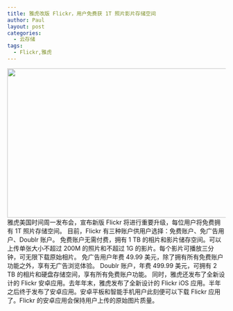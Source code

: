 ```yaml
---
title: 雅虎改版 Flickr，用户免费获 1T 照片影片存储空间
author: Paul
layout: post
categories:
  - 云存储
tags:
  - Flickr,雅虎
---  
```


<img style="display: block; margin-left: auto; margin-right: auto;" src="http://img7.chztv.com/2013-0406/flickr.png" alt="" width="705" height="344" />  
雅虎美国时间周一发布会，宣布新版 Flickr 将进行重要升级，每位用户将免费拥有 1T 照片存储空间。  
目前，Flickr 有三种账户供用户选择：免费账户、免广告用户、Doublr 账户。  
免费账户无需付费，拥有 1 TB 的相片和影片储存空间。可以上传单张大小不超过 200M 的照片和不超过 1G 的影片。每个影片可播放三分钟，可无限下载原始相片。  
免广告用户年费 49.99 美元，除了拥有所有免费账户功能之外，享有无广告浏览体验。  
Doublr 账户，年费 499.99 美元，可拥有 2 TB 的相片和硬盘存储空间，享有所有免费账户功能。  
同时，雅虎还发布了全新设计的 Flickr 安卓应用。去年年末，雅虎发布了全新设计的 Flickr iOS 应用。半年之后终于发布了安卓应用。安卓平板和智能手机用户此刻便可以下载 Flickr 应用了。Flickr 的安卓应用会保持用户上传的原始图片质量。